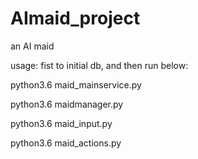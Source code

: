 # AImaid_project
an AI maid

usage:
fist to initial db, and then run below:


python3.6 maid_mainservice.py

python3.6 maidmanager.py

python3.6 maid_input.py

python3.6 maid_actions.py


